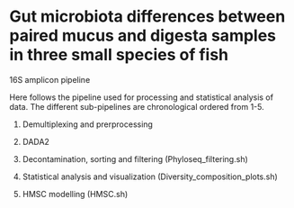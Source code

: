 # Gut microbiota differences between paired mucus and digesta samples in three small species of fish
16S amplicon pipeline

Here follows the pipeline used for processing and statistical analysis of data. The different sub-pipelines are chronological ordered from 1-5.

1. Demultiplexing and prerprocessing

2. DADA2

3. Decontamination, sorting and filtering (Phyloseq_filtering.sh)

4. Statistical analysis and visualization (Diversity_composition_plots.sh)

5. HMSC modelling (HMSC.sh)

